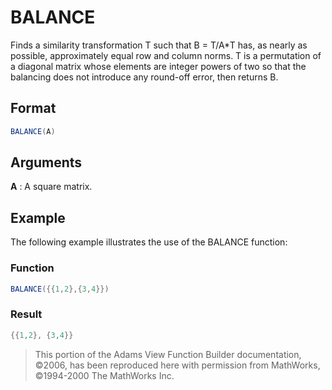 # BALANCE

Finds a similarity transformation T such that B = T/A*T has, as nearly as possible, approximately equal row and column norms. T is a permutation of a diagonal matrix whose elements are integer powers of two so that the balancing does not introduce any round-off error, then returns B. 

## Format
```java
BALANCE(A)
```
## Arguments 

 



**A**
: A square matrix.  


## Example 

The following example illustrates the use of the BALANCE function:

 



### Function  
```java
BALANCE({{1,2},{3,4}})  
```

### Result  
```java
{{1,2}, {3,4}}  
```

>This portion of the Adams View Function Builder documentation, ©2006, has been reproduced here with permission from MathWorks, ©1994-2000 The MathWorks Inc. 